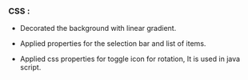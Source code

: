 ### CSS :

* Decorated the background with linear gradient.

* Applied properties for the selection bar and list of items.

* Applied css properties for toggle icon for rotation, It is used in java script.

